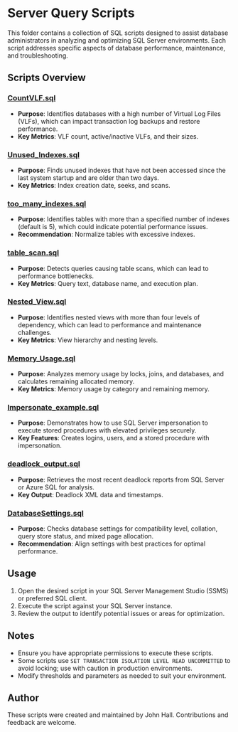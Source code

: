 # Server Query Scripts

This folder contains a collection of SQL scripts designed to assist database administrators in analyzing and optimizing SQL Server environments. Each script addresses specific aspects of database performance, maintenance, and troubleshooting.

## Scripts Overview

### [CountVLF.sql](CountVLF.sql)
- **Purpose**: Identifies databases with a high number of Virtual Log Files (VLFs), which can impact transaction log backups and restore performance.
- **Key Metrics**: VLF count, active/inactive VLFs, and their sizes.

### [Unused_Indexes.sql](Unused_Indexes.sql)
- **Purpose**: Finds unused indexes that have not been accessed since the last system startup and are older than two days.
- **Key Metrics**: Index creation date, seeks, and scans.

### [too_many_indexes.sql](too_many_indexes.sql)
- **Purpose**: Identifies tables with more than a specified number of indexes (default is 5), which could indicate potential performance issues.
- **Recommendation**: Normalize tables with excessive indexes.

### [table_scan.sql](table_scan.sql)
- **Purpose**: Detects queries causing table scans, which can lead to performance bottlenecks.
- **Key Metrics**: Query text, database name, and execution plan.

### [Nested_View.sql](Nested_View.sql)
- **Purpose**: Identifies nested views with more than four levels of dependency, which can lead to performance and maintenance challenges.
- **Key Metrics**: View hierarchy and nesting levels.

### [Memory_Usage.sql](Memory_Usage.sql)
- **Purpose**: Analyzes memory usage by locks, joins, and databases, and calculates remaining allocated memory.
- **Key Metrics**: Memory usage by category and remaining memory.

### [Impersonate_example.sql](Impersonate_example.sql)
- **Purpose**: Demonstrates how to use SQL Server impersonation to execute stored procedures with elevated privileges securely.
- **Key Features**: Creates logins, users, and a stored procedure with impersonation.

### [deadlock_output.sql](deadlock_output.sql)
- **Purpose**: Retrieves the most recent deadlock reports from SQL Server or Azure SQL for analysis.
- **Key Output**: Deadlock XML data and timestamps.

### [DatabaseSettings.sql](DatabaseSettings.sql)
- **Purpose**: Checks database settings for compatibility level, collation, query store status, and mixed page allocation.
- **Recommendation**: Align settings with best practices for optimal performance.

## Usage

1. Open the desired script in your SQL Server Management Studio (SSMS) or preferred SQL client.
2. Execute the script against your SQL Server instance.
3. Review the output to identify potential issues or areas for optimization.

## Notes

- Ensure you have appropriate permissions to execute these scripts.
- Some scripts use `SET TRANSACTION ISOLATION LEVEL READ UNCOMMITTED` to avoid locking; use with caution in production environments.
- Modify thresholds and parameters as needed to suit your environment.

## Author

These scripts were created and maintained by John Hall. Contributions and feedback are welcome.